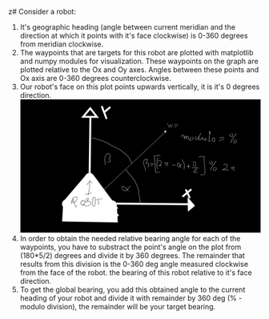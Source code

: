 z# Consider a robot:
1. It's geographic heading (angle between current meridian and the direction at which it points with it's face clockwise)
   is 0-360 degrees from meridian clockwise.
2. The waypoints that are targets for this robot are plotted with matplotlib and numpy modules for visualization.
   These waypoints on the graph are plotted relative to the Ox and Oy axes.
   Angles between these points and Ox axis are 0-360 degrees counterclockwise.
3. Our robot's face on this plot points upwards vertically, it is it's 0 degrees direction.
   ![fig1](angle_change/Fig1.png)
5. In order to obtain the needed relative bearing angle for each of the waypoints,
   you have to substract the point's angle on the plot from (180*5/2) degrees and divide it by 360 degrees.
   The remainder that results from this division is the 0-360 deg angle measured clockwise from the face of the robot.
   the bearing of this robot relative to it's face direction.
6. To get the global bearing, you add this obtained angle to the current heading of your robot and divide it with remainder by 360 deg
   (% - modulo division), the remainder will be your target bearing.
